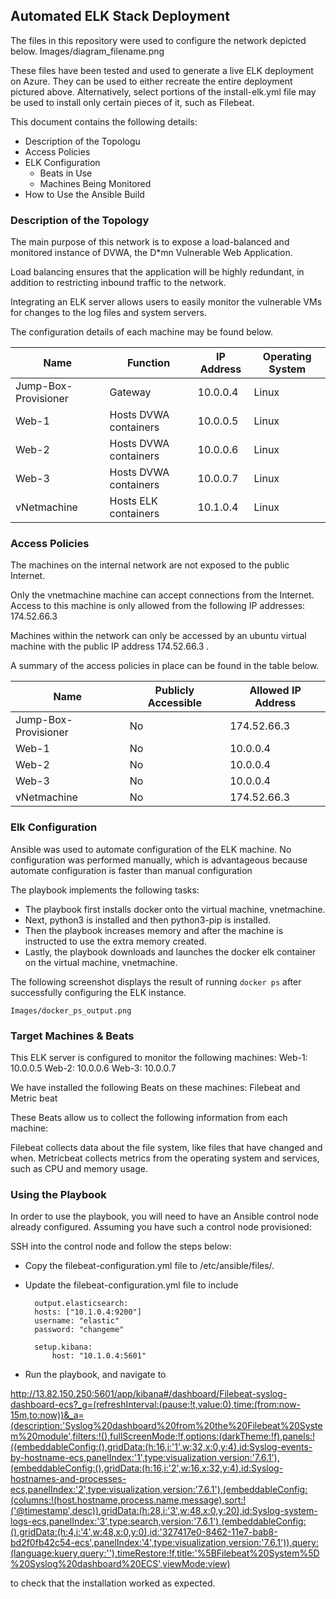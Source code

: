 ## Automated ELK Stack Deployment

The files in this repository were used to configure the network depicted below.
	Images/diagram_filename.png 

These files have been tested and used to generate a live ELK deployment on Azure. They can be used to either recreate the entire deployment pictured above. Alternatively, select portions of the install-elk.yml file may be used to install only certain pieces of it, such as Filebeat.


This document contains the following details:
- Description of the Topologu
- Access Policies
- ELK Configuration
  - Beats in Use
  - Machines Being Monitored
- How to Use the Ansible Build


### Description of the Topology

The main purpose of this network is to expose a load-balanced and monitored instance of DVWA, the D*mn Vulnerable Web Application.

Load balancing ensures that the application will be highly redundant, in addition to restricting inbound traffic to the network.

Integrating an ELK server allows users to easily monitor the vulnerable VMs for changes to the log files and system servers.

The configuration details of each machine may be found below.


| Name                 | Function              | IP Address | Operating System | 
|----------------------|-----------------------|------------|------------------|
| Jump-Box-Provisioner | Gateway               | 10.0.0.4   | Linux            | 
| Web-1                | Hosts DVWA containers | 10.0.0.5   | Linux            | 
| Web-2                | Hosts DVWA containers | 10.0.0.6   | Linux            |  
| Web-3                | Hosts DVWA containers | 10.0.0.7   | Linux            |  
| vNetmachine          | Hosts ELK  containers | 10.1.0.4   | Linux            | 


### Access Policies

The machines on the internal network are not exposed to the public Internet. 

Only the vnetmachine machine can accept connections from the Internet. Access to this machine is only allowed from the following IP addresses: 174.52.66.3

Machines within the network can only be accessed by an ubuntu virtual machine with the public IP address 174.52.66.3 .


A summary of the access policies in place can be found in the table below.

| Name                 | Publicly Accessible | Allowed IP Address     |
|----------------------|---------------------|------------------------|
| Jump-Box-Provisioner | No                  | 174.52.66.3            |
| Web-1                | No                  | 10.0.0.4               |
| Web-2                | No                  | 10.0.0.4               |
| Web-3                | No                  | 10.0.0.4               |
| vNetmachine          | No                  | 174.52.66.3            |

### Elk Configuration

Ansible was used to automate configuration of the ELK machine. No configuration was performed manually, which is advantageous because automate configuration 
is faster than manual configuration
		

The playbook implements the following tasks:
- The playbook first installs docker onto the virtual machine, vnetmachine.
- Next, python3 is installed and then python3-pip is installed.
- Then the playbook increases memory and after the machine is instructed to use the extra memory created. 
- Lastly, the playbook downloads and launches the docker elk container on the virtual machine, vnetmachine.

The following screenshot displays the result of running `docker ps` after successfully configuring the ELK instance.
	
	Images/docker_ps_output.png 

### Target Machines & Beats
This ELK server is configured to monitor the following machines:
	Web-1: 10.0.0.5
	Web-2: 10.0.0.6
	Web-3: 10.0.0.7

We have installed the following Beats on these machines:
	Filebeat and Metric beat 

These Beats allow us to collect the following information from each machine:
	
  Filebeat collects data about the file system, like files that have changed and when. Metricbeat collects metrics from the operating system and services, such as CPU and memory usage.    

### Using the Playbook
In order to use the playbook, you will need to have an Ansible control node already configured. Assuming you have such a control node provisioned: 

SSH into the control node and follow the steps below:
- Copy the filebeat-configuration.yml file to /etc/ansible/files/.
- Update the filebeat-configuration.yml file to include
	
		output.elasticsearch:
	 	hosts: ["10.1.0.4:9200"]
 	   	username: "elastic"
	  	password: "changeme"

		setup.kibana:
	      	host: "10.1.0.4:5601"


- Run the playbook, and navigate to 

http://13.82.150.250:5601/app/kibana#/dashboard/Filebeat-syslog-dashboard-ecs?_g=(refreshInterval:(pause:!t,value:0),time:(from:now-15m,to:now))&_a=(description:'Syslog%20dashboard%20from%20the%20Filebeat%20System%20module',filters:!(),fullScreenMode:!f,options:(darkTheme:!f),panels:!((embeddableConfig:(),gridData:(h:16,i:'1',w:32,x:0,y:4),id:Syslog-events-by-hostname-ecs,panelIndex:'1',type:visualization,version:'7.6.1'),(embeddableConfig:(),gridData:(h:16,i:'2',w:16,x:32,y:4),id:Syslog-hostnames-and-processes-ecs,panelIndex:'2',type:visualization,version:'7.6.1'),(embeddableConfig:(columns:!(host.hostname,process.name,message),sort:!('@timestamp',desc)),gridData:(h:28,i:'3',w:48,x:0,y:20),id:Syslog-system-logs-ecs,panelIndex:'3',type:search,version:'7.6.1'),(embeddableConfig:(),gridData:(h:4,i:'4',w:48,x:0,y:0),id:'327417e0-8462-11e7-bab8-bd2f0fb42c54-ecs',panelIndex:'4',type:visualization,version:'7.6.1')),query:(language:kuery,query:''),timeRestore:!f,title:'%5BFilebeat%20System%5D%20Syslog%20dashboard%20ECS',viewMode:view) 

to check that the installation worked as expected.
